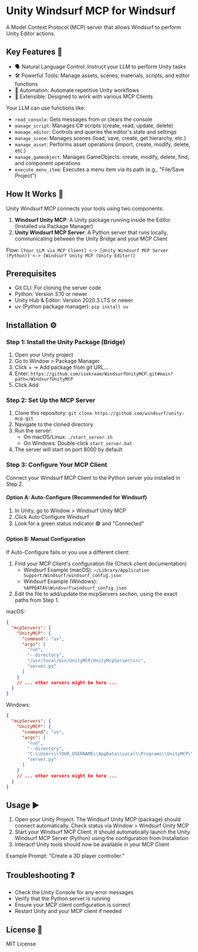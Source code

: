 # Unity Windsurf MCP for Windsurf

A Model Context Protocol (MCP) server that allows Windsurf to perform Unity Editor actions.

## Key Features 🚀

- 🗣️ Natural Language Control: Instruct your LLM to perform Unity tasks
- 🛠️ Powerful Tools: Manage assets, scenes, materials, scripts, and editor functions
- 🤖 Automation: Automate repetitive Unity workflows
- 🧩 Extensible: Designed to work with various MCP Clients

Your LLM can use functions like:

- `read_console`: Gets messages from or clears the console
- `manage_script`: Manages C# scripts (create, read, update, delete)
- `manage_editor`: Controls and queries the editor's state and settings
- `manage_scene`: Manages scenes (load, save, create, get hierarchy, etc.)
- `manage_asset`: Performs asset operations (import, create, modify, delete, etc.)
- `manage_gameobject`: Manages GameObjects: create, modify, delete, find, and component operations
- `execute_menu_item`: Executes a menu item via its path (e.g., "File/Save Project")

## How It Works 🤔

Unity Windsurf MCP connects your tools using two components:

1. **Windsurf Unity MCP**: A Unity package running inside the Editor (Installed via Package Manager)
2. **Unity Windsurf MCP Server**: A Python server that runs locally, communicating between the Unity Bridge and your MCP Client

Flow: `[Your LLM via MCP Client] <-> [Unity Windsurf MCP Server (Python)] <-> [Windsurf Unity MCP (Unity Editor)]`

## Prerequisites

- Git CLI: For cloning the server code
- Python: Version 3.10 or newer
- Unity Hub & Editor: Version 2020.3 LTS or newer
- uv (Python package manager): `pip install uv`

## Installation ⚙️

### Step 1: Install the Unity Package (Bridge)

1. Open your Unity project
2. Go to Window > Package Manager
3. Click + -> Add package from git URL...
4. Enter: `https://github.com/isekream/WindsurfUnityMCP.git#main?path=/WindsurfUnityMCP`
5. Click Add

### Step 2: Set Up the MCP Server

1. Clone this repository: `git clone https://github.com/windsurf/unity-mcp.git`
2. Navigate to the cloned directory
3. Run the server:
   - On macOS/Linux: `./start_server.sh`
   - On Windows: Double-click `start_server.bat`
4. The server will start on port 8000 by default

### Step 3: Configure Your MCP Client

Connect your Windsurf MCP Client to the Python server you installed in Step 2.

#### Option A: Auto-Configure (Recommended for Windsurf)

1. In Unity, go to Window > Windsurf Unity MCP
2. Click Auto Configure Windsurf
3. Look for a green status indicator 🟢 and "Connected"

#### Option B: Manual Configuration

If Auto-Configure fails or you use a different client:

1. Find your MCP Client's configuration file (Check client documentation)
   - Windsurf Example (macOS): `~/Library/Application Support/Windsurf/windsurf_config.json`
   - Windsurf Example (Windows): `%APPDATA%\Windsurf\windsurf_config.json`
2. Edit the file to add/update the mcpServers section, using the exact paths from Step 1.

macOS:

```json
{
  "mcpServers": {
    "UnityMCP": {
      "command": "uv",
      "args": [
        "run",
        "--directory",
        "/usr/local/bin/UnityMCP/UnityMcpServer/src",
        "server.py"
      ]
    }
    // ... other servers might be here ...
  }
}
```

Windows:

```json
{
  "mcpServers": {
    "UnityMCP": {
      "command": "uv",
      "args": [
        "run",
        "--directory",
        "C:\\Users\\YOUR_USERNAME\\AppData\\Local\\Programs\\UnityMCP\\UnityMcpServer\\src",
        "server.py"
      ]
    }
    // ... other servers might be here ...
  }
}
```

## Usage ▶️

1. Open your Unity Project. The Windsurf Unity MCP (package) should connect automatically. Check status via Window > Windsurf Unity MCP
2. Start your Windsurf MCP Client. It should automatically launch the Unity Windsurf MCP Server (Python) using the configuration from Installation
3. Interact! Unity tools should now be available in your MCP Client

Example Prompt: "Create a 3D player controller."

## Troubleshooting ❓

- Check the Unity Console for any error messages
- Verify that the Python server is running
- Ensure your MCP client configuration is correct
- Restart Unity and your MCP client if needed

## License 📜

MIT License
